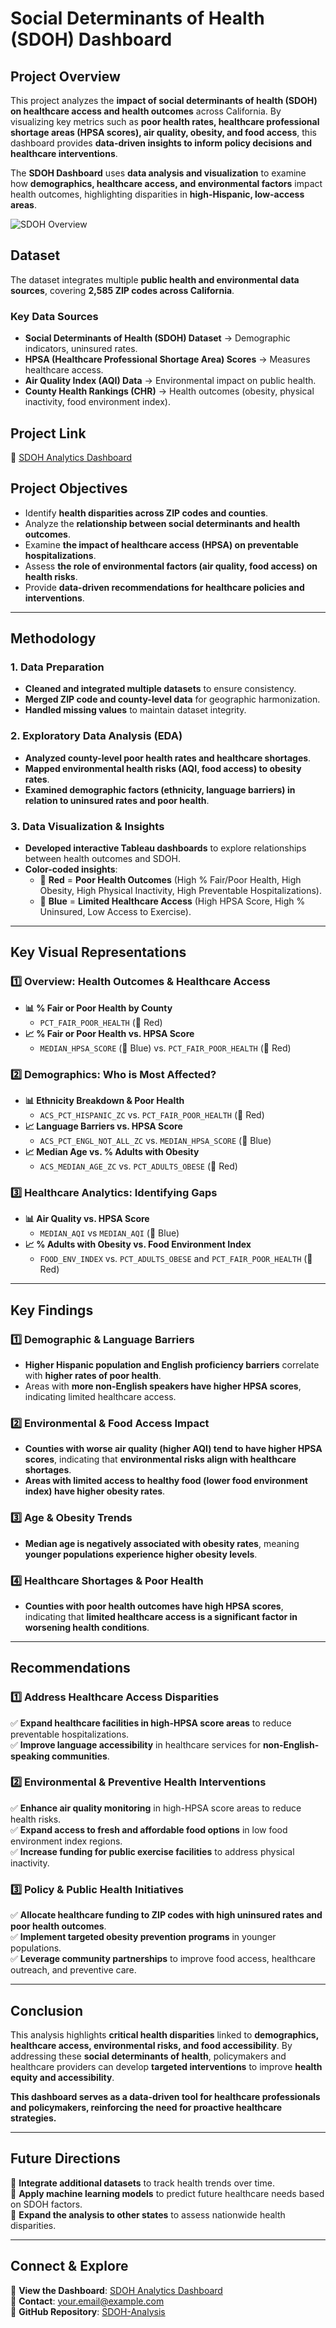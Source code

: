 # **Social Determinants of Health (SDOH) Dashboard**

## **Project Overview**
This project analyzes the **impact of social determinants of health (SDOH) on healthcare access and health outcomes** across California. By visualizing key metrics such as **poor health rates, healthcare professional shortage areas (HPSA scores), air quality, obesity, and food access**, this dashboard provides **data-driven insights to inform policy decisions and healthcare interventions**.

The **SDOH Dashboard** uses **data analysis and visualization** to examine how **demographics, healthcare access, and environmental factors** impact health outcomes, highlighting disparities in **high-Hispanic, low-access areas**.

![SDOH Overview](https://github.com/rubythedev/social-determinants-of-health/blob/main/SDOH_Overview.png)

## **Dataset**
The dataset integrates multiple **public health and environmental data sources**, covering **2,585 ZIP codes across California**.

### **Key Data Sources**
- **Social Determinants of Health (SDOH) Dataset** → Demographic indicators, uninsured rates.
- **HPSA (Healthcare Professional Shortage Area) Scores** → Measures healthcare access.
- **Air Quality Index (AQI) Data** → Environmental impact on public health.
- **County Health Rankings (CHR)** → Health outcomes (obesity, physical inactivity, food environment index).

## **Project Link**
🔗 [SDOH Analytics Dashboard](https://public.tableau.com/app/profile/ruby.nunez/viz/SocialDeterminantsofHealth_17387310659210/HRSummary?publish=yes)

## **Project Objectives**
- Identify **health disparities across ZIP codes and counties**.
- Analyze the **relationship between social determinants and health outcomes**.
- Examine **the impact of healthcare access (HPSA) on preventable hospitalizations**.
- Assess **the role of environmental factors (air quality, food access) on health risks**.
- Provide **data-driven recommendations for healthcare policies and interventions**.

---

## **Methodology**
### **1. Data Preparation**
- **Cleaned and integrated multiple datasets** to ensure consistency.
- **Merged ZIP code and county-level data** for geographic harmonization.
- **Handled missing values** to maintain dataset integrity.

### **2. Exploratory Data Analysis (EDA)**
- **Analyzed county-level poor health rates and healthcare shortages**.
- **Mapped environmental health risks (AQI, food access) to obesity rates**.
- **Examined demographic factors (ethnicity, language barriers) in relation to uninsured rates and poor health**.

### **3. Data Visualization & Insights**
- **Developed interactive Tableau dashboards** to explore relationships between health outcomes and SDOH.
- **Color-coded insights**:
  - 🔴 **Red** = **Poor Health Outcomes** (High % Fair/Poor Health, High Obesity, High Physical Inactivity, High Preventable Hospitalizations).
  - 🔵 **Blue** = **Limited Healthcare Access** (High HPSA Score, High % Uninsured, Low Access to Exercise).

---

## **Key Visual Representations**
### **1️⃣ Overview: Health Outcomes & Healthcare Access**
- **📊 % Fair or Poor Health by County**
  - `PCT_FAIR_POOR_HEALTH` (🔴 Red)
- **📈 % Fair or Poor Health vs. HPSA Score**
  - `MEDIAN_HPSA_SCORE` (🔵 Blue) vs. `PCT_FAIR_POOR_HEALTH` (🔴 Red)

### **2️⃣ Demographics: Who is Most Affected?**
- **📊 Ethnicity Breakdown & Poor Health**
  - `ACS_PCT_HISPANIC_ZC` vs. `PCT_FAIR_POOR_HEALTH` (🔴 Red)
- **📈 Language Barriers vs. HPSA Score**
  - `ACS_PCT_ENGL_NOT_ALL_ZC` vs. `MEDIAN_HPSA_SCORE` (🔵 Blue)
- **📈 Median Age vs. % Adults with Obesity**
  - `ACS_MEDIAN_AGE_ZC` vs. `PCT_ADULTS_OBESE` (🔴 Red)

### **3️⃣ Healthcare Analytics: Identifying Gaps**
- **📊 Air Quality vs. HPSA Score**
  - `MEDIAN_AQI` vs `MEDIAN_AQI` (🔵 Blue)
- **📈 % Adults with Obesity vs. Food Environment Index**
  - `FOOD_ENV_INDEX` vs. `PCT_ADULTS_OBESE` and `PCT_FAIR_POOR_HEALTH` (🔴 Red)
---

## **Key Findings**
### **1️⃣ Demographic & Language Barriers**
- **Higher Hispanic population and English proficiency barriers** correlate with **higher rates of poor health**.
- Areas with **more non-English speakers have higher HPSA scores**, indicating limited healthcare access.

### **2️⃣ Environmental & Food Access Impact**
- **Counties with worse air quality (higher AQI) tend to have higher HPSA scores**, indicating that **environmental risks align with healthcare shortages**.
- **Areas with limited access to healthy food (lower food environment index) have higher obesity rates**.

### **3️⃣ Age & Obesity Trends**
- **Median age is negatively associated with obesity rates**, meaning **younger populations experience higher obesity levels**.

### **4️⃣ Healthcare Shortages & Poor Health**
- **Counties with poor health outcomes have high HPSA scores**, indicating that **limited healthcare access is a significant factor in worsening health conditions**.

---

## **Recommendations**
### **1️⃣ Address Healthcare Access Disparities**
✅ **Expand healthcare facilities in high-HPSA score areas** to reduce preventable hospitalizations.  
✅ **Improve language accessibility** in healthcare services for **non-English-speaking communities**.  

### **2️⃣ Environmental & Preventive Health Interventions**
✅ **Enhance air quality monitoring** in high-HPSA score areas to reduce health risks.  
✅ **Expand access to fresh and affordable food options** in low food environment index regions.  
✅ **Increase funding for public exercise facilities** to address physical inactivity.  

### **3️⃣ Policy & Public Health Initiatives**
✅ **Allocate healthcare funding to ZIP codes with high uninsured rates and poor health outcomes**.  
✅ **Implement targeted obesity prevention programs** in younger populations.  
✅ **Leverage community partnerships** to improve food access, healthcare outreach, and preventive care.  

---

## **Conclusion**
This analysis highlights **critical health disparities** linked to **demographics, healthcare access, environmental risks, and food accessibility**. By addressing these **social determinants of health**, policymakers and healthcare providers can develop **targeted interventions** to improve **health equity and accessibility**.

**This dashboard serves as a data-driven tool for healthcare professionals and policymakers, reinforcing the need for proactive healthcare strategies.**

---

## **Future Directions**
📌 **Integrate additional datasets** to track health trends over time.  
📌 **Apply machine learning models** to predict future healthcare needs based on SDOH factors.  
📌 **Expand the analysis to other states** to assess nationwide health disparities.  

---

## **Connect & Explore**
🔗 **View the Dashboard**: [SDOH Analytics Dashboard](https://public.tableau.com/app/profile/yourname/viz/SDOH_Analysis/Overview)  
📧 **Contact**: your.email@example.com  
📍 **GitHub Repository**: [SDOH-Analysis](https://github.com/yourusername/SDOH-Analysis)  
